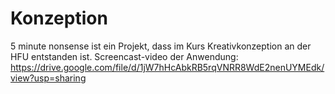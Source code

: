 # Konzeption
5 minute nonsense ist ein Projekt, dass im Kurs Kreativkonzeption an der HFU entstanden ist. 
Screencast-video der Anwendung: https://drive.google.com/file/d/1jW7hHcAbkRB5rqVNRR8WdE2nenUYMEdk/view?usp=sharing
